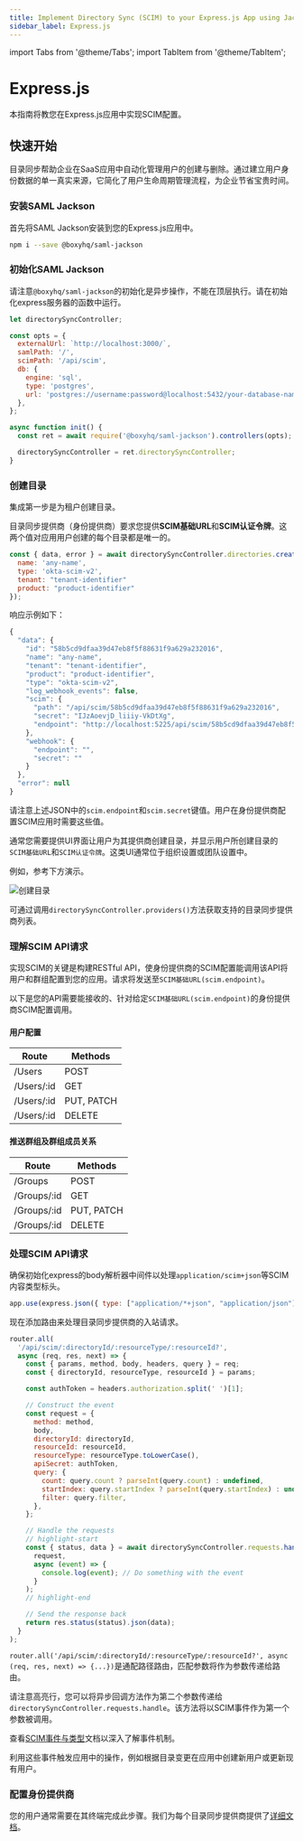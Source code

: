 ```yaml
---
title: Implement Directory Sync (SCIM) to your Express.js App using Jackson
sidebar_label: Express.js
---
```


import Tabs from '@theme/Tabs';
import TabItem from '@theme/TabItem';

# Express.js

本指南将教您在Express.js应用中实现SCIM配置。

## 快速开始

目录同步帮助企业在SaaS应用中自动化管理用户的创建与删除。通过建立用户身份数据的单一真实来源，它简化了用户生命周期管理流程，为企业节省宝贵时间。

### 安装SAML Jackson

首先将SAML Jackson安装到您的Express.js应用中。

```bash
npm i --save @boxyhq/saml-jackson
```

### 初始化SAML Jackson

请注意`@boxyhq/saml-jackson`的初始化是异步操作，不能在顶层执行。请在初始化express服务器的函数中运行。

```javascript
let directorySyncController;

const opts = {
  externalUrl: `http://localhost:3000/`,
  samlPath: '/',
  scimPath: '/api/scim',
  db: {
    engine: 'sql',
    type: 'postgres',
    url: 'postgres://username:password@localhost:5432/your-database-name',
  },
};

async function init() {
  const ret = await require('@boxyhq/saml-jackson').controllers(opts);

  directorySyncController = ret.directorySyncController;
}
```

### 创建目录

集成第一步是为租户创建目录。

目录同步提供商（身份提供商）要求您提供**SCIM基础URL**和**SCIM认证令牌**。这两个值对应用用户创建的每个目录都是唯一的。

```javascript
const { data, error } = await directorySyncController.directories.create({
  name: 'any-name',
  type: 'okta-scim-v2',
  tenant: "tenant-identifier"
  product: "product-identifier"
});
```

响应示例如下：

```javascript
{
  "data": {
    "id": "58b5cd9dfaa39d47eb8f5f88631f9a629a232016",
    "name": "any-name",
    "tenant": "tenant-identifier",
    "product": "product-identifier",
    "type": "okta-scim-v2",
    "log_webhook_events": false,
    "scim": {
      "path": "/api/scim/58b5cd9dfaa39d47eb8f5f88631f9a629a232016",
      "secret": "IJzAoevjD_liiiy-VkDtXg",
      "endpoint": "http://localhost:5225/api/scim/58b5cd9dfaa39d47eb8f5f88631f9a629a232016"
    },
    "webhook": {
      "endpoint": "",
      "secret": ""
    }
  },
  "error": null
}
```

请注意上述JSON中的`scim.endpoint`和`scim.secret`键值。用户在身份提供商配置SCIM应用时需要这些值。

通常您需要提供UI界面让用户为其提供商创建目录，并显示用户所创建目录的`SCIM基础URL`和`SCIM认证令牌`。这类UI通常位于组织设置或团队设置中。

例如，参考下方演示。

![创建目录](/videos/create-directory.gif)

可通过调用`directorySyncController.providers()`方法获取支持的目录同步提供商列表。

### 理解SCIM API请求

实现SCIM的关键是构建RESTful API，使身份提供商的SCIM配置能调用该API将用户和群组配置到您的应用。请求将发送至`SCIM基础URL(scim.endpoint)`。

以下是您的API需要能接收的、针对给定`SCIM基础URL(scim.endpoint)`的身份提供商SCIM配置调用。

#### 用户配置

| Route      | Methods    |
| ---------- | ---------- |
| /Users     | POST       |
| /Users/:id | GET        |
| /Users/:id | PUT, PATCH |
| /Users/:id | DELETE     |

#### 推送群组及群组成员关系

| Route       | Methods    |
| ----------- | ---------- |
| /Groups     | POST       |
| /Groups/:id | GET        |
| /Groups/:id | PUT, PATCH |
| /Groups/:id | DELETE     |

### 处理SCIM API请求

确保初始化express的body解析器中间件以处理`application/scim+json`等SCIM内容类型标头。

```javascript
app.use(express.json({ type: ["application/*+json", "application/json"] }));
```

现在添加路由来处理目录同步提供商的入站请求。

```javascript
router.all(
  '/api/scim/:directoryId/:resourceType/:resourceId?',
  async (req, res, next) => {
    const { params, method, body, headers, query } = req;
    const { directoryId, resourceType, resourceId } = params;

    const authToken = headers.authorization.split(' ')[1];

    // Construct the event
    const request = {
      method: method,
      body,
      directoryId: directoryId,
      resourceId: resourceId,
      resourceType: resourceType.toLowerCase(),
      apiSecret: authToken,
      query: {
        count: query.count ? parseInt(query.count) : undefined,
        startIndex: query.startIndex ? parseInt(query.startIndex) : undefined,
        filter: query.filter,
      },
    };

    // Handle the requests
    // highlight-start
    const { status, data } = await directorySyncController.requests.handle(
      request,
      async (event) => {
        console.log(event); // Do something with the event
      }
    );
    // highlight-end

    // Send the response back
    return res.status(status).json(data);
  }
);
```

`router.all('/api/scim/:directoryId/:resourceType/:resourceId?', async (req, res, next) => {...})`是通配路径路由，匹配参数将作为参数传递给路由。

请注意高亮行，您可以将异步回调方法作为第二个参数传递给`directorySyncController.requests.handle`。该方法将以SCIM事件作为第一个参数被调用。

查看[SCIM事件与类型](/docs/directory-sync/events)文档以深入了解事件机制。

利用这些事件触发应用中的操作，例如根据目录变更在应用中创建新用户或更新现有用户。

### 配置身份提供商

您的用户通常需要在其终端完成此步骤。我们为每个目录同步提供商提供了[详细文档](/docs/directory-sync/providers/)。